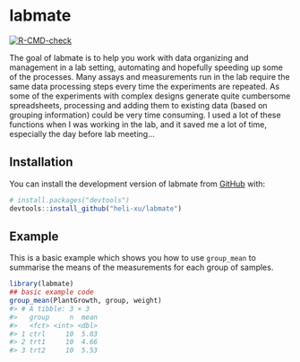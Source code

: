 
<!-- README.md is generated from README.Rmd. Please edit that file -->

# labmate

<!-- badges: start -->

[![R-CMD-check](https://github.com/heli-xu/labmate/actions/workflows/R-CMD-check.yaml/badge.svg)](https://github.com/heli-xu/labmate/actions/workflows/R-CMD-check.yaml)
<!-- badges: end -->

The goal of labmate is to help you work with data organizing and
management in a lab setting, automating and hopefully speeding up some
of the processes. Many assays and measurements run in the lab require
the same data processing steps every time the experiments are repeated.
As some of the experiments with complex designs generate quite
cumbersome spreadsheets, processing and adding them to existing data
(based on grouping information) could be very time consuming. I used a
lot of these functions when I was working in the lab, and it saved me a
lot of time, especially the day before lab meeting…

## Installation

You can install the development version of labmate from
[GitHub](https://github.com/) with:

``` r
# install.packages("devtools")
devtools::install_github("heli-xu/labmate")
```

## Example

This is a basic example which shows you how to use `group_mean` to
summarise the means of the measurements for each group of samples.

``` r
library(labmate)
## basic example code
group_mean(PlantGrowth, group, weight) 
#> # A tibble: 3 × 3
#>   group     n  mean
#>   <fct> <int> <dbl>
#> 1 ctrl     10  5.03
#> 2 trt1     10  4.66
#> 3 trt2     10  5.53
```
